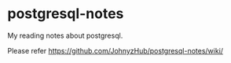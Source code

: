 # postgresql-notes
My reading notes about postgresql.

Please refer https://github.com/JohnyzHub/postgresql-notes/wiki/
